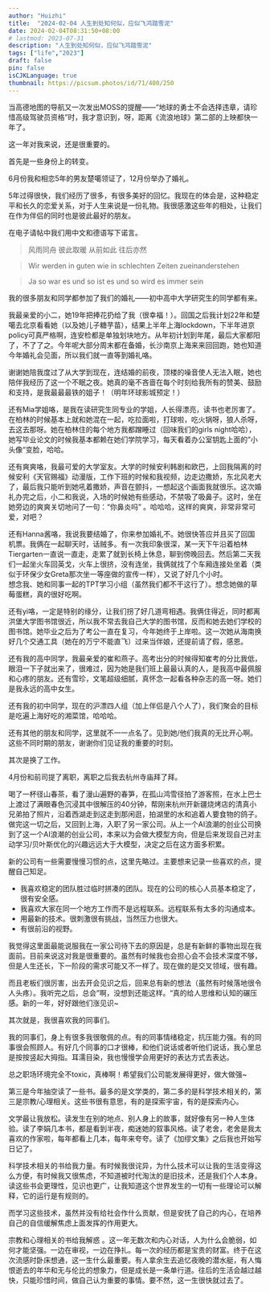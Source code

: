 ```yaml
---
author: "Huizhi"
title:  "2024-02-04 人生到处知何似，应似飞鸿踏雪泥" 
date: 2024-02-04T08:31:50+08:00 
# lastmod: 2023-07-31
description: "人生到处知何似，应似飞鸿踏雪泥"
tags: ["life","2023"]
draft: false
pin: false
isCJKLanguage: true
thumbnail: https://picsum.photos/id/71/400/250
---
```

当高德地图的导航又一次发出MOSS的提醒——“地球的勇士不会选择违章，请珍惜高级驾驶员资格”时，我才意识到，呀，距离《流浪地球》第二部的上映都快一年了。

这一年对我来说，还是很重要的。

首先是一些身份上的转变。

6月份我和相恋5年的男友楚噶领证了，12月份举办了婚礼。

5年过得很快，我们经历了很多，有很多美好的回忆。我现在的体会是，这种稳定平和长久的恋爱关系，对于人生来说是一份礼物。我很感激这些年的相处，让我们在作为伴侣的同时也是彼此最好的朋友。

在电子请帖中我们用中文和德语写下诺言。

> 风雨同舟 彼此取暖 从前如此 往后亦然
> 

> Wir werden in guten wie in schlechten Zeiten zueinanderstehen
> 

> Ja so war es und so ist es und so wird es immer sein
> 

我的很多朋友和同学都参加了我们的婚礼——初中高中大学研究生的同学都有来。

我最亲爱的小二，她19年把捧花扔给了我（很幸福！）。回国之后我计划22年和楚噶去北京看看她（以及她儿子糖芋苗），结果上半年上海lockdown，下半年进京policy可真严格啊，连安检都是单独划块地方。从年初计划到年尾，最后大家都阳了，不了了之。今年呢大部分周末都在备婚，长沙南京上海来来回回跑，她也知道今年婚礼会见面，所以我们就一直等到婚礼咯。

谢谢她陪我度过了从大学到现在，连结婚的前夜，顶楼的噪音使人无法入眠，她也陪伴我经历了这一个不眠之夜。她真的毫不吝啬在每个时刻给我所有的赞美、鼓励和支持，是我最最最铁的姐子！（明年环球影城预定！）

还有Mia学姐咯，是我在读研究生同专业的学姐，人长得漂亮，读书也老厉害了。在柏林的时候基本上就和她混在一起，吃拉面啦，打球啦，吃火锅呀，狼人杀呀，去这去那呀。她在柏林住的每个地方我都蹭睡过（回味我们的girls night哈哈），她写毕业论文的时候我基本都赖在她们学院学习，每天看着办公室钥匙上面的”小头像“变脸，哈哈。

还有爽爽咯，我最可爱的大学室友。大学的时候安利韩剧和欧巴，上回我隔离的时候安利《天官赐福》动漫版，工作下班的时候和我视频，边走边撒娇，东北风老大了，最后我只能听到她吼着撒娇，声音在颤抖，一想起这个画面我就很乐。这次婚礼办完之后，小二和我说，入场的时候她有些感动，不禁吸了吸鼻子。这时，坐在她旁边的爽爽关切地问了一句：“你鼻炎吗” 。哈哈哈，这样的爽爽，非常非常可爱，对吧？

还有Hanna酱咯，我说我要结婚了，你来参加婚礼不。她很快答应并且买了回国机票。我俩在一起聊天时，话贼多。有一次我印象很深，某一天下午沿着柏林Tiergarten一直说一直走，走累了就到长椅上休息，聊到傍晚回去。然后第二天我们一起坐火车回英戈，火车上很挤，没有连坐，我俩就找了个车厢连接处坐着（类似于环保少女Greta那次坐一等座做的宣传一样），又说了好几个小时。  
想念我、她和同事一起的TPT学习小组（虽然我们都不干这行了）。想念她做的草莓蛋糕，真的很好吃啊。

还有yi咯，一定是特别的缘分，让我们拐了好几道弯相遇。我俩住得近，同时都离洪堡大学图书馆很近，所以我不常去我自己大学的图书馆，反而和她去她们学校的图书馆。她毕业之后为了考公一直在复习，今年她终于上岸啦。这一次她从海南换好几个交通工具（她在的万宁不能直飞）过来当伴娘，还提前请了假，感恩。

还有我的高中同学，我最亲爱的崔和燕子。高考出分的时候得知崔考的分比我低，眼泪一下子就出来了，很难过，因为她是我们班上最最认真的人，是我高中最佩服和心疼的朋友。还有雪珍，文笔超级细腻，真怀念一起看各种杂志的高一呀。她们是我永远的高中女生。

还有我的初中同学，现在的沪漂四人组（加上伴侣是八个人了），我们聚会的目标是吃遍上海好吃的湘菜馆，哈哈哈。

还有其他的朋友和同学，这里就不一一点名了。见到她/他们我真的无比开心啊。这些不同时期的朋友，谢谢你们见证我的重要的时刻。

其次是换了工作。

4月份和前司提了离职，离职之后我去杭州寺庙拜了拜。

喝了一杯径山春茶，看了漫山遍野的春笋，在孤山鸿雪径拍了游客照，在水上巴士上渡过了满眼春色沉浸其中很解压的40分钟，帮刚来杭州开新疆烧烤店的清真小兄弟拍了照片，沿着西湖走到这走到那闲逛，拍湖里的水和追着人要食物的鸽子。做完这一切之后，又回到上海，入职了另一家公司。从上一个AI浪潮的创业公司换到了这一个AI浪潮的创业公司，本来以为会做大模型方向，但是后来发现自己对主动学习/贝叶斯优化的兴趣远远大于大模型，决定之后在这方面多积累。

新的公司有一些需要慢慢习惯的点，这里先略过。主要想来记录一些喜欢的点，提醒自己知足。

- 我喜欢稳定的团队胜过临时拼凑的团队。现在的公司的核心人员基本稳定了，很有安全感。
- 我喜欢大家在同一个地方工作而不是远程联系。远程联系有太多的沟通成本。
- 用最新的技术。很刺激很有挑战，当然压力也很大。
- 有很前沿的视野。

我觉得这里面最能说服我在一家公司待下去的原因是，总是有新鲜的事物出现在我面前。目前来说这对我是很重要的。虽然有时候我也会担心会不会技术深度不够，但是人生还长，下一阶段的需求可能又不一样了。现在做的是交叉领域，很有趣。

而且老板们很厉害，出去开会见识之后，回来总有新的想法（虽然有时候落地很令人头疼）。我听完之后，总会”啊，没想到还能这样。“真的给人思维和认知的碾压感。新的一年，好好跟他们涨见识~

其次就是，我很喜欢我的同事们。

我的同事们，身上有很多我很敬佩的点。有的同事情绪稳定，抗压能力强。有的同事很会照顾人。有好几个同事的口才很棒，和他们说话或者听他们说话，我心里总是按按竖起大拇指。耳濡目染，我也慢慢学会用更好的表达方式去表达。


总之职场环境完全不toxic，真棒啊！希望我们公司能发展得更好，做大做强~

第三是今年抽空读了一些书。最多的是文学类的，第二多的是科学技术相关的，第三是宗教/心理相关。这些书很有意思，有的是探索宇宙，有的是探索内心。

文学最让我放松。读发生在别的地点、别人身上的故事，就好像有另一种人生体验。读了李娟几本书，都是看到半夜，痴迷她的叙事风格。读了老舍，老舍是我太喜欢的作家啦，每年都看上几本，每年来夸夸。读了《加缪文集》之后我也开始写日记了。

科学技术相关的书给我力量。有时候我很诧异，为什么技术可以让我的生活变得这么方便，有时候我又很焦虑，不知道被时代淘汰的是旧技术，还是我们个人本身。读这些书会更理性，见识也更广，让我知道这个世界发生的一切有一些理论可以解释，它的运行是有规则的。

而学习这些技术，虽然并没有给社会作什么贡献，但是安抚了自己的内心，在培养自己的自信缓解焦虑上面发挥的作用更大。

宗教和心理相关的书给我解惑 。这一年无数次和内心对话，人为什么会脆弱，如何才能坚强。一边在审视，一边在挣扎。每一次的经历都是宝贵的财富。终于在这次流感时卧床想通，这一生什么最重要。有人拿余生去追忆夜晚的潜水艇，有人悔恨逝去的年华和无与伦比的想象力，但是成长是一条单行道。往后的生活会越过越快，只能珍惜时间，做自己认为重要的事情。要不然，这一生很快就过去了。